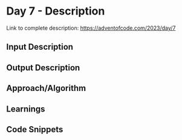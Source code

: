 # Day 7 - Description

Link to complete description: https://adventofcode.com/2023/day/7
## Input Description


## Output Description


## Approach/Algorithm


## Learnings


## Code Snippets


